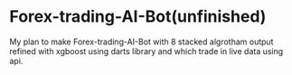 # Forex-trading-AI-Bot(unfinished)

My plan to make Forex-trading-AI-Bot with 8 stacked algrotham output refined with xgboost using darts library and which trade in live data using api.
